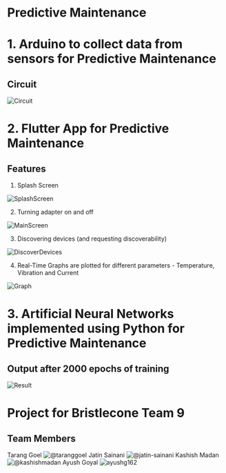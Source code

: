 # Predictive Maintenance


# 1. Arduino to collect data from sensors for Predictive Maintenance

## Circuit 

![Circuit](https://github.com/kashishmadan/predictive-maintenance/blob/master/Images/image1.jpeg)

# 2. Flutter App for Predictive Maintenance

## Features
1. Splash Screen                        

![SplashScreen](https://github.com/kashishmadan/predictive-maintenance/blob/master/Images/app_splash_screen.gif)      

2. Turning adapter on and off

![MainScreen](https://github.com/kashishmadan/predictive-maintenance/blob/master/Images/app4.jpg)

3. Discovering devices (and requesting discoverability)

![DiscoverDevices](https://github.com/kashishmadan/predictive-maintenance/blob/master/Images/app5.jpeg)

4. Real-Time Graphs are plotted for different parameters - Temperature, Vibration and Current

![Graph](https://github.com/kashishmadan/predictive-maintenance/blob/master/Images/app6.jpeg)

# 3. Artificial Neural Networks implemented using Python for Predictive Maintenance

## Output after 2000 epochs of training
![Result](https://github.com/kashishmadan/predictive-maintenance/blob/master/Images/image2.png)     

# Project for Bristlecone Team 9 
## Team Members 
Tarang Goel ![@taranggoel](https://github.com/taranggoel)
Jatin Sainani ![@jatin-sainani](https://github.com/jatin-sainani)
Kashish Madan ![@kashishmadan](https://github.com/kashishmadan)
Ayush Goyal ![ayushg162](https://github.com/ayushg162)
